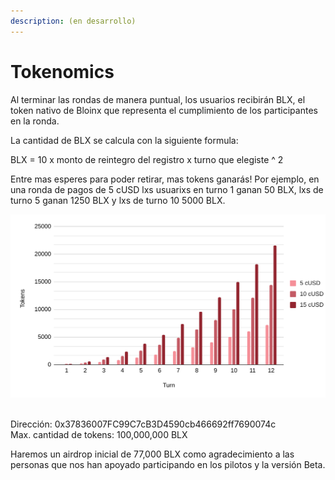 ```yaml
---
description: (en desarrollo)
---
```


# Tokenomics

Al terminar las rondas de manera puntual, los usuarios recibirán BLX, el token nativo de Bloinx que representa el cumplimiento de los participantes en la ronda.

La cantidad de BLX se calcula con la siguiente formula:

&#x20;       BLX = 10 x monto de reintegro del registro x turno que elegiste ^ 2

Entre mas esperes para poder retirar, mas tokens ganarás! Por ejemplo, en una ronda de pagos de 5 cUSD lxs usuarixs en turno 1 ganan 50 BLX, lxs de turno 5 ganan 1250 BLX y lxs de turno 10 5000 BLX.

![](../../.gitbook/assets/image.png)

\
Dirección: 0x37836007FC99C7cB3D4590cb466692ff7690074c\
Max. cantidad de tokens: 100,000,000 BLX

Haremos un airdrop inicial de 77,000 BLX como agradecimiento a las personas que nos han apoyado participando en los pilotos y la versión Beta.



